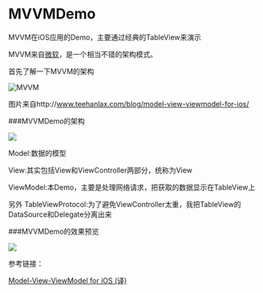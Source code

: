 # MVVMDemo
MVVM在iOS应用的Demo，主要通过经典的TableView来演示

MVVM来自[微软](https://msdn.microsoft.com/en-us/library/hh848246.aspx)，是一个相当不错的架构模式。

首先了解一下MVVM的架构

![MVVM](http://teehanlax.com.s3.amazonaws.com/wordpress/wp-content/uploads/mvc1.png)

图片来自http://www.teehanlax.com/blog/model-view-viewmodel-for-ios/

###MVVMDemo的架构

![](http://7u2k5i.com1.z0.glb.clouddn.com/github_mvvmdemo1.png?imageMogr2/thumbnail/!50p)

Model:数据的模型

View:其实包括View和ViewController两部分，统称为View

ViewModel:本Demo，主要是处理网络请求，把获取的数据显示在TableView上

另外
TableViewProtocol:为了避免ViewController太重，我把TableView的DataSource和Delegate分离出来

###MVVMDemo的效果预览

![](http://7u2k5i.com1.z0.glb.clouddn.com/github_mvvmdemo_appfile.png?imageMogr2/thumbnail/!40p)

参考链接：

[Model-View-ViewModel for iOS (译)](http://www.cnblogs.com/brycezhang/p/3840567.html)

